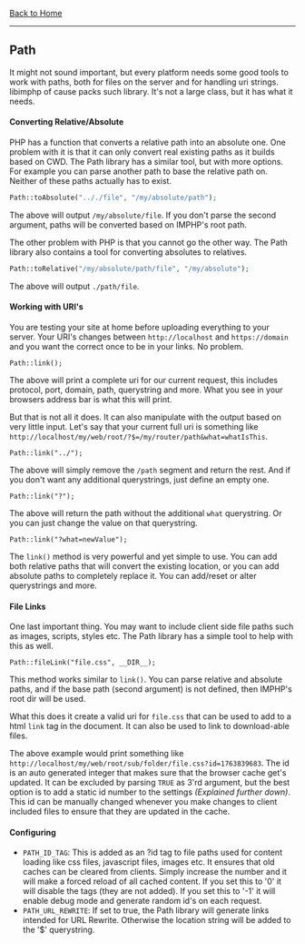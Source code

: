 [Back to Home](https://github.com/IMPHP/libimphp)

______________________________

## Path

It might not sound important, but every platform needs some good tools to work with paths, both for files on the server and for handling uri strings. libimphp of cause packs such library. It's not a large class, but it has what it needs.

#### Converting Relative/Absolute

PHP has a function that converts a relative path into an absolute one. One problem with it is that it can only convert real existing paths as it builds based on CWD. The Path library has a similar tool, but with more options. For example you can parse another path to base the relative path on. Neither of these paths actually has to exist.

```php
Path::toAbsolute(".././file", "/my/absolute/path");
```  
The above will output `/my/absolute/file`. If you don't parse the second argument, paths will be converted based on IMPHP's root path.

The other problem with PHP is that you cannot go the other way. The Path library also contains a tool for converting absolutes to relatives.

```php
Path::toRelative("/my/absolute/path/file", "/my/absolute");
```
The above will output `./path/file`.

#### Working with URI's

You are testing your site at home before uploading everything to your server. Your URI's changes between `http://localhost` and `https://domain` and you want the correct once to be in your links. No problem.

```
Path::link();
```
The above will print a complete uri for our current request, this includes protocol, port, domain, path, querystring and more. What you see in your browsers address bar is what this will print.

But that is not all it does. It can also manipulate with the output based on very little input. Let's say that your current full uri is something like `http://localhost/my/web/root/?$=/my/router/path&what=whatIsThis`.
```
Path::link("../");
```
The above will simply remove the `/path` segment and return the rest. And if you don't want any additional querystrings, just define an empty one.
```
Path::link("?");
```
The above will return the path without the additional `what` querystring. Or you can just change the value on that querystring.
```
Path::link("?what=newValue");
```

The `link()` method is very powerful and yet simple to use. You can add both relative paths that will convert the existing location, or you can add absolute paths to completely replace it. You can add/reset or alter querystrings and more.

#### File Links

One last important thing. You may want to include client side file paths such as images, scripts, styles etc. The Path library has a simple tool to help with this as well.

```
Path::fileLink("file.css", __DIR__);
```
This method works similar to `link()`. You can parse relative and absolute paths, and if the base path (second argument) is not defined, then IMPHP's root dir will be used.

What this does it create a valid uri for `file.css` that can be used to add to a html `link` tag in the document. It can also be used to link to download-able files.

The above example would print something like `http://localhost/my/web/root/sub/folder/file.css?id=1763839683`. The id is an auto generated integer that makes sure that the browser cache get's updated. It can be excluded by parsing `TRUE` as 3'rd argument, but the best option is to add a static id number to the settings _(Explained further down)_. This id can be manually changed whenever you make changes to client included files to ensure that they are updated in the cache.

#### Configuring

* `PATH_ID_TAG`: This is added as an ?id tag to file paths used for content loading like css files, javascript files, images etc. It ensures that old caches can be cleared from clients. Simply increase the number and it will make a forced reload of all cached content. If you set this to '0' it will disable the tags (they are not added). If you set this to '-1' it will enable debug mode and generate random id's on each request.
* `PATH_URL_REWRITE`: If set to true, the Path library will generate links intended for URL Rewrite. Otherwise the location string will be added to the '$' querystring.
